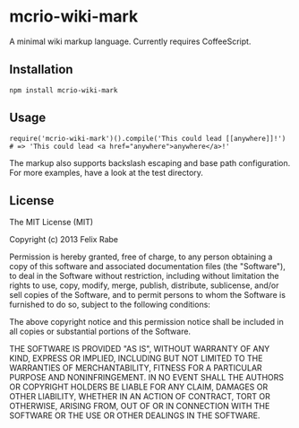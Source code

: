 mcrio-wiki-mark
===============

A minimal wiki markup language. Currently requires CoffeeScript.


Installation
------------

    npm install mcrio-wiki-mark


Usage
-----

    require('mcrio-wiki-mark')().compile('This could lead [[anywhere]]!')
    # => 'This could lead <a href="anywhere">anywhere</a>!'

The markup also supports backslash escaping and base path configuration.
For more examples, have a look at the test directory.


License
-------

The MIT License (MIT)

Copyright (c) 2013 Felix Rabe

Permission is hereby granted, free of charge, to any person obtaining a copy
of this software and associated documentation files (the "Software"), to deal
in the Software without restriction, including without limitation the rights
to use, copy, modify, merge, publish, distribute, sublicense, and/or sell
copies of the Software, and to permit persons to whom the Software is
furnished to do so, subject to the following conditions:

The above copyright notice and this permission notice shall be included in
all copies or substantial portions of the Software.

THE SOFTWARE IS PROVIDED "AS IS", WITHOUT WARRANTY OF ANY KIND, EXPRESS OR
IMPLIED, INCLUDING BUT NOT LIMITED TO THE WARRANTIES OF MERCHANTABILITY,
FITNESS FOR A PARTICULAR PURPOSE AND NONINFRINGEMENT. IN NO EVENT SHALL THE
AUTHORS OR COPYRIGHT HOLDERS BE LIABLE FOR ANY CLAIM, DAMAGES OR OTHER
LIABILITY, WHETHER IN AN ACTION OF CONTRACT, TORT OR OTHERWISE, ARISING FROM,
OUT OF OR IN CONNECTION WITH THE SOFTWARE OR THE USE OR OTHER DEALINGS IN
THE SOFTWARE.

